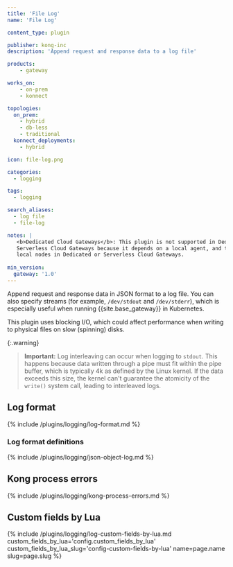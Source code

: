 ```yaml
---
title: 'File Log'
name: 'File Log'

content_type: plugin

publisher: kong-inc
description: 'Append request and response data to a log file'

products:
    - gateway

works_on:
    - on-prem
    - konnect

topologies:
  on_prem:
    - hybrid
    - db-less
    - traditional
  konnect_deployments:
    - hybrid

icon: file-log.png

categories:
  - logging

tags:
  - logging

search_aliases:
  - log file
  - file-log

notes: | 
   <b>Dedicated Cloud Gateways</b>: This plugin is not supported in Dedicated or 
   Serverless Cloud Gateways because it depends on a local agent, and there are no 
   local nodes in Dedicated or Serverless Cloud Gateways.
  
min_version:
  gateway: '1.0'
---
```


Append request and response data in JSON format to a log file. You can also specify
streams (for example, `/dev/stdout` and `/dev/stderr`), which is especially useful
when running {{site.base_gateway}} in Kubernetes.

This plugin uses blocking I/O, which could affect performance when writing
to physical files on slow (spinning) disks.

{:.warning}
> **Important:** Log interleaving can occur when logging to `stdout`. This happens because data written through a pipe must fit within the pipe buffer, which is typically 4k as defined by the Linux kernel. If the data exceeds this size, the kernel can't guarantee the atomicity of the `write()` system call, leading to interleaved logs. 

## Log format

{% include /plugins/logging/log-format.md %}

### Log format definitions 

{% include /plugins/logging/json-object-log.md %}

## Kong process errors

{% include /plugins/logging/kong-process-errors.md %}

## Custom fields by Lua

{% include /plugins/logging/log-custom-fields-by-lua.md custom_fields_by_lua='config.custom_fields_by_lua' custom_fields_by_lua_slug='config-custom-fields-by-lua' name=page.name slug=page.slug %}
